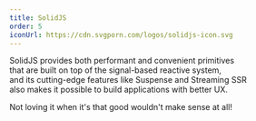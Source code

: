 ```yaml
---
title: SolidJS
order: 5
iconUrl: https://cdn.svgporn.com/logos/solidjs-icon.svg
---
```


SolidJS provides both performant and convenient primitives<br>
that are built on top of the signal-based reactive system,<br>
and its cutting-edge features like Suspense and Streaming SSR<br>
also makes it possible to build applications with better UX.

Not loving it when it's that good wouldn't make sense at all!
